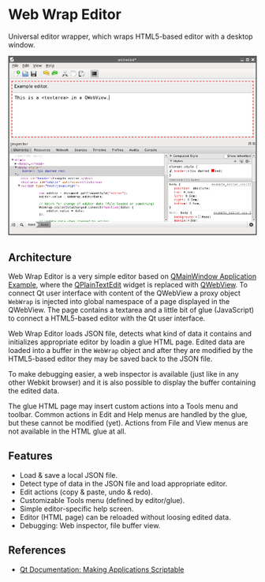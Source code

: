 Web Wrap Editor
===============

Universal editor wrapper, which wraps HTML5-based editor with a desktop window.

![doc/screenshot.png](doc/screenshot.png)


Architecture
------------

Web Wrap Editor is a very simple editor based on
[QMainWindow Application Example](http://doc.qt.io/qt-5/qtwidgets-mainwindows-application-example.html),
where the [QPlainTextEdit](http://doc.qt.io/qt-5/qplaintextedit.html) widget is
replaced with [QWebView](http://doc.qt.io/qt-5/qwebview.html). To connect Qt
user interface with content of the QWebView a proxy object `WebWrap` is
injected into global namespace of a page displayed in the QWebView. The page
contains a textarea and a little bit of glue (JavaScript) to connect
a HTML5-based editor with the Qt user interface.

Web Wrap Editor loads JSON file, detects what kind of data it contains and
initializes appropriate editor by loadin a glue HTML page. Edited data are
loaded into a buffer in the `WebWrap` object and after they are modified by the
HTML5-based editor they may be saved back to the JSON file.

To make debugging easier, a web inspector is available (just like in any other
Webkit browser) and it is also possible to display the buffer containing the
edited data.

The glue HTML page may insert custom actions into a Tools menu and toolbar.
Common actions in Edit and Help menus are handled by the glue, but these cannot
be modified (yet). Actions from File and View menus are not available in the
HTML glue at all.


Features
--------

  - Load & save a local JSON file.
  - Detect type of data in the JSON file and load appropriate editor.
  - Edit actions (copy & paste, undo & redo).
  - Customizable Tools menu (defined by editor/glue).
  - Simple editor-specific help screen.
  - Editor (HTML page) can be reloaded without loosing edited data.
  - Debugging: Web inspector, file buffer view.


References
----------

  - [Qt Documentation: Making Applications Scriptable](http://doc.qt.io/qt-4.8/scripting.html)


